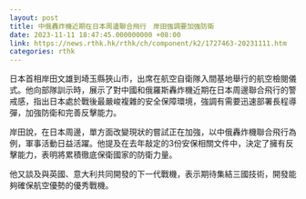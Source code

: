 ```yaml
---
layout: post
title: 中俄轟炸機近期在日本周邊聯合飛行　岸田強調要加強防衛
date: 2023-11-11 18:47:45.000000000 +08:00
link: https://news.rthk.hk/rthk/ch/component/k2/1727463-20231111.htm
categories: rthk
---
```


日本首相岸田文雄到埼玉縣狹山市，出席在航空自衛隊入間基地舉行的航空檢閱儀式。他向部隊訓示時，展示了對中國和俄羅斯轟炸機近期在日本周邊聯合飛行的警戒感，指出日本處於戰後最嚴峻複雜的安全保障環境，強調有需要迅速部署長程導彈，加強防衛和完善反擊能力。

岸田說，在日本周邊，單方面改變現狀的嘗試正在加強，以中俄轟炸機聯合飛行為例，軍事活動日益活躍。他提及在去年敲定的3份安保相關文件中，決定了擁有反擊能力，表明將累積徹底保衛國家的防衛力量。

他又談及與英國、意大利共同開發的下一代戰機，表示期待集結三國技術，開發能夠確保航空優勢的優秀戰機。
